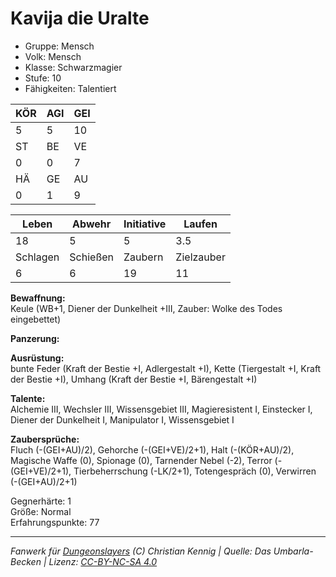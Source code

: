 # Kavija die Uralte  
- Gruppe: Mensch  
- Volk: Mensch  
- Klasse: Schwarzmagier  
- Stufe: 10  
- Fähigkeiten: Talentiert  


| KÖR | AGI | GEI |  
| --- | --- | --- |  
| 5   | 5   | 10  |
| ST  | BE  | VE  |  
| 0   | 0   | 7   |
| HÄ  | GE  | AU  |  
| 0   | 1   | 9   |


| Leben    | Abwehr   | Initiative | Laufen     |
| -------- | -------- | ---------- | ---------- |
| 18       | 5        | 5          | 3.5        |
| Schlagen | Schießen | Zaubern    | Zielzauber |
| 6        | 6        | 19         | 11         |

**Bewaffnung:**  
Keule (WB+1, Diener der Dunkelheit +III, Zauber: Wolke des Todes eingebettet)

**Panzerung:**  


**Ausrüstung:**  
bunte Feder (Kraft der Bestie +I, Adlergestalt +I), Kette (Tiergestalt +I, Kraft der Bestie +I), Umhang (Kraft der Bestie +I, Bärengestalt +I)

**Talente:**  
Alchemie III, Wechsler III, Wissensgebiet III, Magieresistent I, Einstecker I, Diener der Dunkelheit I, Manipulator I, Wissensgebiet I

**Zaubersprüche:**  
Fluch (-(GEI+AU)/2), Gehorche (-(GEI+VE)/2+1), Halt (-(KÖR+AU)/2), Magische Waffe (0), Spionage (0), Tarnender Nebel (-2), Terror (-(GEI+VE)/2+1), Tierbeherrschung (-LK/2+1), Totengespräch (0), Verwirren (-(GEI+AU)/2+1)

Gegnerhärte: 1  
Größe: Normal  
Erfahrungspunkte: 77  



___
*Fanwerk für [Dungeonslayers](https://www.dungeonslayers.net/) (C) Christian Kennig | Quelle: Das Umbarla-Becken | Lizenz: [CC-BY-NC-SA 4.0](https://creativecommons.org/licenses/by-nc-sa/4.0/deed.de)*